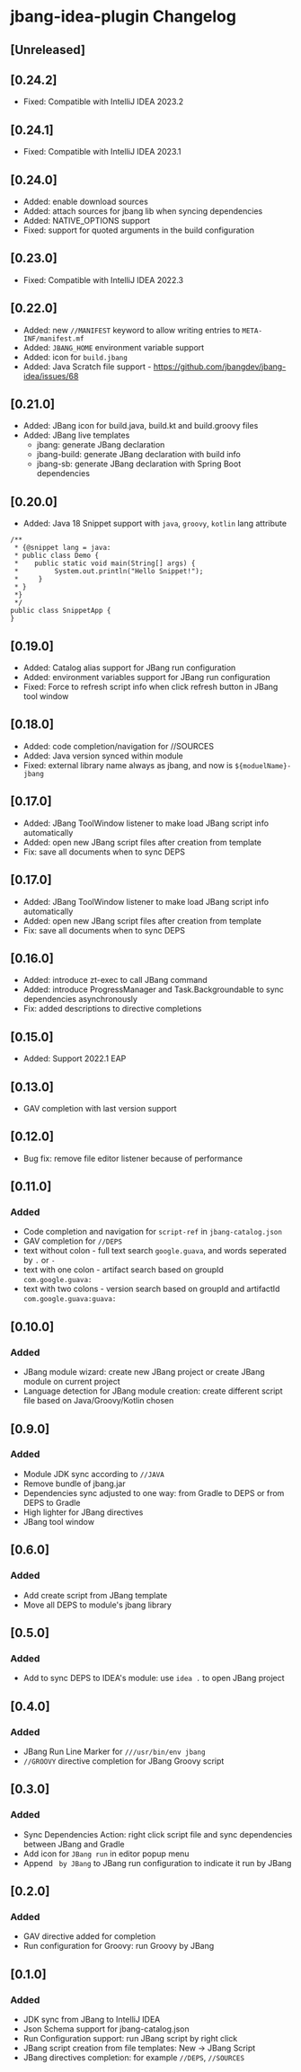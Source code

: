 <!-- Keep a Changelog guide -> https://keepachangelog.com -->

# jbang-idea-plugin Changelog

## [Unreleased]

## [0.24.2]

- Fixed: Compatible with IntelliJ IDEA 2023.2

## [0.24.1]

- Fixed: Compatible with IntelliJ IDEA 2023.1

## [0.24.0]

- Added: enable download sources
- Added: attach sources for jbang lib when syncing dependencies
- Added: NATIVE_OPTIONS support
- Fixed: support for quoted arguments in the build configuration

## [0.23.0]

- Fixed: Compatible with IntelliJ IDEA 2022.3

## [0.22.0]

- Added: new `//MANIFEST` keyword to allow writing entries to `META-INF/manifest.mf`
- Added: `JBANG_HOME` environment variable support
- Added: icon for `build.jbang`
- Added: Java Scratch file support - https://github.com/jbangdev/jbang-idea/issues/68

## [0.21.0]

- Added: JBang icon for build.java, build.kt and build.groovy files
- Added: JBang live templates
    * jbang: generate JBang declaration
    * jbang-build: generate JBang declaration with build info
    * jbang-sb: generate JBang declaration with Spring Boot dependencies

## [0.20.0]

- Added: Java 18 Snippet support with `java`, `groovy`, `kotlin` lang attribute

```
/**
 * {@snippet lang = java:
 * public class Demo {
 *    public static void main(String[] args) {
 *         System.out.println("Hello Snippet!");
 *     }
 * }
 *}
 */
public class SnippetApp {
}
```

## [0.19.0]

- Added: Catalog alias support for JBang run configuration
- Added: environment variables support for JBang run configuration
- Fixed: Force to refresh script info when click refresh button in JBang tool window

## [0.18.0]

- Added: code completion/navigation for //SOURCES
- Added: Java version synced within module
- Fixed: external library name always as jbang, and now is `${moduelName}-jbang`

## [0.17.0]

- Added: JBang ToolWindow listener to make load JBang script info automatically
- Added: open new JBang script files after creation from template
- Fix: save all documents when to sync DEPS

## [0.17.0]

- Added: JBang ToolWindow listener to make load JBang script info automatically
- Added: open new JBang script files after creation from template
- Fix: save all documents when to sync DEPS

## [0.16.0]

- Added: introduce zt-exec to call JBang command
- Added: introduce ProgressManager and Task.Backgroundable to sync dependencies asynchronously
- Fix: added descriptions to directive completions

## [0.15.0]

- Added: Support 2022.1 EAP

## [0.13.0]

- GAV completion with last version support

## [0.12.0]

- Bug fix: remove file editor listener because of performance

## [0.11.0]

### Added

- Code completion and navigation for `script-ref` in `jbang-catalog.json`
- GAV completion for `//DEPS `
- text without colon - full text search `google.guava`, and words seperated by `.` or `-`
- text with one colon - artifact search based on groupId `com.google.guava:`
- text with two colons - version search based on groupId and artifactId `com.google.guava:guava:`

## [0.10.0]

### Added

- JBang module wizard: create new JBang project or create JBang module on current project
- Language detection for JBang module creation: create different script file based on Java/Groovy/Kotlin chosen

## [0.9.0]

### Added

- Module JDK sync according to `//JAVA`
- Remove bundle of jbang.jar
- Dependencies sync adjusted to one way: from Gradle to DEPS or from DEPS to Gradle
- High lighter for JBang directives
- JBang tool window

## [0.6.0]

### Added

- Add create script from JBang template
- Move all DEPS to module's jbang library

## [0.5.0]

### Added

- Add to sync DEPS to IDEA's module:  use `idea .` to open JBang project

## [0.4.0]

### Added

- JBang Run Line Marker for `///usr/bin/env jbang`
- `//GROOVY` directive completion for JBang Groovy script

## [0.3.0]

### Added

- Sync Dependencies Action: right click script file and sync dependencies between JBang and Gradle
- Add icon for `JBang run` in editor popup menu
- Append ` by JBang` to JBang run configuration to indicate it run by JBang

## [0.2.0]

### Added

- GAV directive added for completion
- Run configuration for Groovy: run Groovy by JBang

## [0.1.0]

### Added

- JDK sync from JBang to IntelliJ IDEA
- Json Schema support for jbang-catalog.json
- Run Configuration support: run JBang script by right click
- JBang script creation from file templates: New -> JBang Script
- JBang directives completion:  for example `//DEPS`, `//SOURCES`
